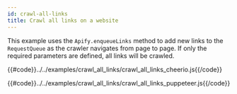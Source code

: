```yaml
---
id: crawl-all-links
title: Crawl all links on a website
---
```


This example uses the `Apify.enqueueLinks` method to add new links to the `RequestQueue` as the crawler navigates from page to page. If only the required parameters are defined, all links will be crawled.

<!--DOCUSAURUS_CODE_TABS-->

<!-- CheerioCrawler -->

{{#code}}../../examples/crawl_all_links/crawl_all_links_cheerio.js{{/code}}

<!-- PuppeteerCrawler -->

{{#code}}../../examples/crawl_all_links/crawl_all_links_puppeteer.js{{/code}}

<!--END_DOCUSAURUS_CODE_TABS-->